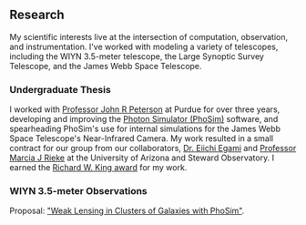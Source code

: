 
## Research

My scientific interests live at the intersection of computation, observation, and instrumentation. I've worked with modeling a variety of telescopes, including the WIYN 3.5-meter telescope, the Large Synoptic Survey Telescope, and the James Webb Space Telescope.

### Undergraduate Thesis

I worked with [Professor John R Peterson](https://lsst.rcac.purdue.edu/) at Purdue for over three years, developing and improving the [Photon Simulator (PhoSim)](https://bitbucket.org/phosim/phosim_release/wiki/Home) software, and spearheading PhoSim's use for internal simulations for the James Webb Space Telescope's Near-Infrared Camera. My work resulted in a small contract for our group from our collaborators, [Dr. Eiichi Egami](https://www.as.arizona.edu/people/faculty/eiichi-egami) and [Professor Marcia J Rieke](https://www.as.arizona.edu/people/faculty/marcia-j-rieke) at the University of Arizona and Steward Observatory. I earned the [Richard W. King award](http://www.physics.purdue.edu/about/prizes_awards/undergraduate_awards.html#King) for my work.

### WIYN 3.5-meter Observations

Proposal: ["Weak Lensing in Clusters of Galaxies with PhoSim"](https://www.noao.edu/noaoprop/abstract.mpl?2017B-0824). 
